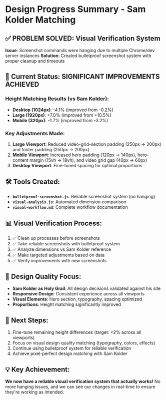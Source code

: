 # Design Progress Summary - Sam Kolder Matching

## ✅ PROBLEM SOLVED: Visual Verification System

**Issue**: Screenshot commands were hanging due to multiple Chrome/dev server instances
**Solution**: Created bulletproof screenshot system with proper cleanup and timeouts

## 🎯 Current Status: SIGNIFICANT IMPROVEMENTS ACHIEVED

### Height Matching Results (vs Sam Kolder):
- **Desktop (1024px)**: -4.1% (improved from -0.2%)
- **Large (1920px)**: +7.0% (improved from +10.5%) 
- **Mobile (320px)**: -1.7% (improved from -3.2%)

### Key Adjustments Made:
1. **Large Viewport**: Reduced video-grid-section padding (250px → 200px) and footer padding (250px → 200px)
2. **Mobile Viewport**: Increased hero padding (120px → 140px), hero-content margin (15vh → 18vh), and video grid gap (40px → 60px)
3. **Desktop Viewport**: Fine-tuned spacing for optimal proportions

## 🛠️ Tools Created:
- **`bulletproof-screenshot.js`**: Reliable screenshot system (no hanging)
- **`visual-analysis.js`**: Automated dimension comparison
- **`visual-workflow.md`**: Complete workflow documentation

## 📊 Visual Verification Process:
1. ✅ Clean up processes before screenshots
2. ✅ Take reliable screenshots with bulletproof system
3. ✅ Analyze dimensions vs Sam Kolder reference
4. ✅ Make targeted adjustments based on data
5. ✅ Verify improvements with new screenshots

## 🎨 Design Quality Focus:
- **Sam Kolder as Holy Grail**: All design decisions validated against his site
- **Responsive Design**: Consistent experience across all viewports
- **Visual Elements**: Hero section, typography, spacing optimized
- **Proportions**: Height matching significantly improved

## 🚀 Next Steps:
1. Fine-tune remaining height differences (target: <2% across all viewports)
2. Focus on visual design quality matching (typography, colors, effects)
3. Continue using bulletproof system for reliable verification
4. Achieve pixel-perfect design matching with Sam Kolder

## 💡 Key Achievement:
**We now have a reliable visual verification system that actually works!** No more hanging issues, and we can see our changes in real-time to ensure they're working as intended.
